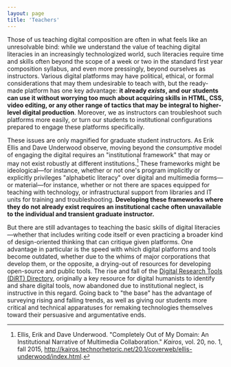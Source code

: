 ```yaml
---
layout: page
title: 'Teachers'
---
```


Those of us teaching digital composition are often in what feels like an unresolvable bind: while we understand the value of teaching digital literacies in an increasingly technologized world, such literacies require time and skills often beyond the scope of a week or two in the standard first year composition syllabus, and even more pressingly, beyond ourselves as instructors. Various digital platforms may have political, ethical, or formal considerations that may them undesirable to teach with, but the ready-made platform has one key advantage: **it already *exists*, and our students can use it without worrying too much about acquiring skills in HTML, CSS, video editing, or any other range of tactics that may be integral to higher-level digital production**. Moreover, we as instructors can troubleshoot such platforms more easily, or turn our students to institutional configurations prepared to engage these platforms specifically. 

These issues are only magnified for graduate student instructors. As Erik Ellis and Dave Underwood observe, moving beyond the *consumptive* model of engaging the digital requires an "institutional framework" that may or may not exist robustly at different institutions.[^1] These frameworks might be ideological—for instance, whether or not one's program implicitly or explicitly privileges "alphabetic literacy" over digital and multimedia forms—or material—for instance, whether or not there are spaces equipped for teaching with technology, or infrastructural support from libraries and IT units for training and troubleshooting. **Developing these frameworks where they do not already exist requires an institutional cache often unavailable to the individual and transient graduate instructor.**

But there are still advantages to teaching the basic skills of digital literacies—whether that includes writing code itself or even practicing a broader kind of design-oriented thinking that can critique given platforms. One advantage in particular is the speed with which digital platforms and tools become outdated, whether due to the whims of major corporations that develop them, or the opposite, a drying-out of resources for developing open-source and public tools. The rise and fall of the [Digital Research Tools (DiRT) Directory](https://dirtdirectory.org/), originally a key resource for digital humanists to identify and share digital tools, now abandoned due to institutional neglect, is instructive in this regard. Going back to "the base" has the advantage of surveying rising and falling trends, as well as giving our students more critical and technical apparatuses for remaking technologies themselves toward their persuasive and argumentative ends.

[^1]: Ellis, Erik and Dave Underwood. "Completely Out of My Domain: An Institutional Narrative of Multimedia Collaboration." *Kairos*, vol. 20, no. 1, fall 2015, <http://kairos.technorhetoric.net/20.1/coverweb/ellis-underwood/index.html>. 